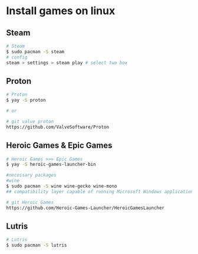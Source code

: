 # Install games on linux

## Steam
```bash
# Steam
$ sudo pacman -S steam
# config
steam > settings > steam play # select two box
```

## Proton
```bash
# Proton
$ yay -S proton

# or

# git valve proton
https://github.com/ValveSoftware/Proton
```

## Heroic Games & Epic Games
```bash
# Heroic Games >>> Epic Games
$ yay -S heroic-games-launcher-bin

#necessary packages
#wine
$ sudo pacman -S wine wine-gecko wine-mono
## compatibility layer capable of running Microsoft Windows applications on Unix-like

# git Heroic Games
https://github.com/Heroic-Games-Launcher/HeroicGamesLauncher
```

## Lutris
```bash
# Lutris
$ sudo pacman -S lutris
```